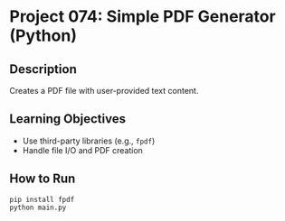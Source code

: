 # Project 074: Simple PDF Generator (Python)

## Description
Creates a PDF file with user-provided text content.

## Learning Objectives
- Use third-party libraries (e.g., `fpdf`)
- Handle file I/O and PDF creation

## How to Run
```
pip install fpdf
python main.py
```
